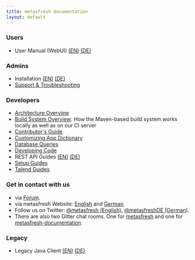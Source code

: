 ```yaml
---
title: metasfresh documentation
layout: default
---
```


### Users
- User Manual (WebUI) [(EN)](pages/webui/index_en) [(DE)](pages/webui/index_de)

### Admins
- Installation [(EN)](pages/installation/index_en)  [(DE)](pages/installation/index_de)
- [Support & Troubleshooting](pages/support/index_en)

### Developers
  - [Architecture Overview](howto_collection/EN/metasfresh_architecture.html)
  - [Build System Overview](pages/infrastructure/ci_en): How the Maven-based build system works locally as well as on our CI server
  - [Contributor's Guide](pages/contributors_guide/index_en)
  - [Customizing App Dictionary](pages/appdictionary/index_en)
  - [Database Queries](pages/sql/index_en)
  - [Developing Code](pages/developers/index_en)
  - REST API Guides [(EN)](pages/rest_api/index_en) [(DE)](pages/rest_api/index_de)
  - [Setup Guides](pages/setup/index_en)
  - [Talend Guides](pages/talend/index_en)

### Get in contact with us
- via [Forum](http://forum.metasfresh.org).
- via metasfresh Website: [English](http://metasfresh.com/en) and [German](http://metasfresh.com/).
- Follow us on Twitter: [@metasfresh (English)](https://twitter.com/metasfresh), [@metasfreshDE (German)](https://twitter.com/metasfreshDE).
- There are also two Gitter chat rooms. One for [metasfresh](https://gitter.im/metasfresh/metasfresh) and one for [metasfresh-documentation](https://gitter.im/metasfresh/metasfresh-documentation).

### Legacy
- Legacy Java Client [(EN)](pages/howto/index_en) [(DE)](pages/howto/index_de)
